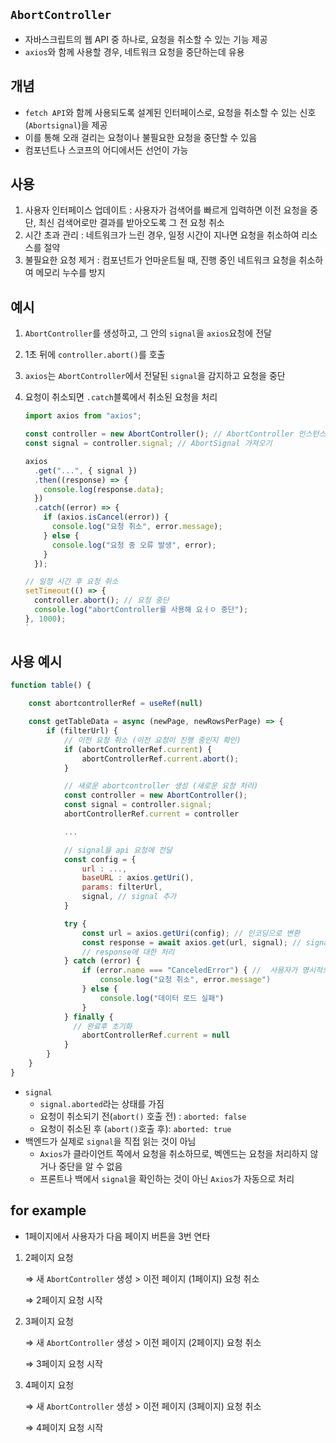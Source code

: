 ## `AbortController`

- 자바스크립트의 웹 API 중 하나로, 요청을 취소할 수 있는 기능 제공
- `axios`와 함께 사용할 경우, 네트워크 요청을 중단하는데 유용

## 개념

- `fetch API`와 함께 사용되도록 설계된 인터페이스로, 요청을 취소할 수 있는 신호 (`Abortsignal`)을 제공
- 이를 통해 오래 걸리는 요청이나 불필요한 요청을 중단할 수 있음
- 컴포넌트나 스코프의 어디에서든 선언이 가능

## 사용

1. 사용자 인터페이스 업데이트 : 사용자가 검색어를 빠르게 입력하면 이전 요청을 중단, 최신 검색어로만 결과를 받아오도록 그 전 요청 취소
2. 시간 초과 관리 : 네트워크가 느린 경우, 일정 시간이 지나면 요청을 취소하여 리소스를 절약
3. 불필요한 요청 제거 : 컴포넌트가 언마운트될 때, 진행 중인 네트워크 요청을 취소하여 메모리 누수를 방지

## 예시

1. `AbortController`를 생성하고, 그 안의 `signal`을 `axios`요청에 전달
2. 1초 뒤에 `controller.abort()`를 호출
3. `axios`는 `AbortController`에서 전달된 `signal`을 감지하고 요청을 중단
4. 요청이 취소되면 `.catch`블록에서 취소된 요청을 처리

   ```jsx
   import axios from "axios";

   const controller = new AbortController(); // AbortController 인스턴스 생성
   const signal = controller.signal; // AbortSignal 가져오기

   axios
     .get("...", { signal })
     .then((response) => {
       console.log(response.data);
     })
     .catch((error) => {
       if (axios.isCancel(error)) {
         console.log("요청 취소", error.message);
       } else {
         console.log("요청 중 오류 발생", error);
       }
     });

   // 일정 시간 후 요청 취소
   setTimeout(() => {
     controller.abort(); // 요청 중단
     console.log("abortController를 사용해 요ㅓㅇ 중단");
   }, 1000);
   `
   ```

## 사용 예시

```js
function table() {

	const abortcontrollerRef = useRef(null)

	const getTableData = async (newPage, newRowsPerPage) => {
		if (filterUrl) {
			// 이전 요청 취소 (이전 요청이 진행 중인지 확인)
			if (abortControllerRef.current) {
				abortControllerRef.current.abort();
			}

			// 새로운 abortcontroller 생성 (새로운 요청 처리)
			const controller = new AbortController();
			const signal = controller.signal;
			abortControllerRef.current = controller

			...

			// signal을 api 요청에 전달
			const config = {
				url : ...,
				baseURL : axios.getUri(),
				params: filterUrl,
				signal, // signal 추가
			}

			try {
				const url = axios.getUri(config); // 인코딩으로 변환
				const response = await axios.get(url, signal); // signal과 함께 요청
				// response에 대한 처리
			} catch (error) {
				if (error.name === "CanceledError") { //  사용자가 명시적으로 취소
					console.log("요청 취소", error.message")
				} else {
					console.log("데이터 로드 실패")
				}
			} finally {
			  // 완료후 초기화
				abortControllerRef.current = null
			}
		}
	}
}
```

- `signal`
  - `signal.aborted`라는 상태를 가짐
  - 요청이 취소되기 전(`abort()` 호출 전) : `aborted: false`
  - 요청이 취소된 후 (`abort()`호출 후): `aborted: true`
- 백엔드가 실제로 `signal`을 직접 읽는 것이 아님
  - `Axios`가 클라이언트 쪽에서 요청을 취소하므로, 벡엔드는 요청을 처리하지 않거나 중단을 알 수 없음
  - 프론트나 백에서 `signal`을 확인하는 것이 아닌 `Axios`가 자동으로 처리

## for example

- 1페이지에서 사용자가 다음 페이지 버튼을 3번 연타

1. 2페이지 요청

   ⇒ 새 `AbortController` 생성 > 이전 페이지 (1페이지) 요청 취소

   ⇒ 2페이지 요청 시작

2. 3페이지 요청

   ⇒ 새 `AbortController` 생성 > 이전 페이지 (2페이지) 요청 취소

   ⇒ 3페이지 요청 시작

3. 4페이지 요청

   ⇒ 새 `AbortController` 생성 > 이전 페이지 (3페이지) 요청 취소

   ⇒ 4페이지 요청 시작
